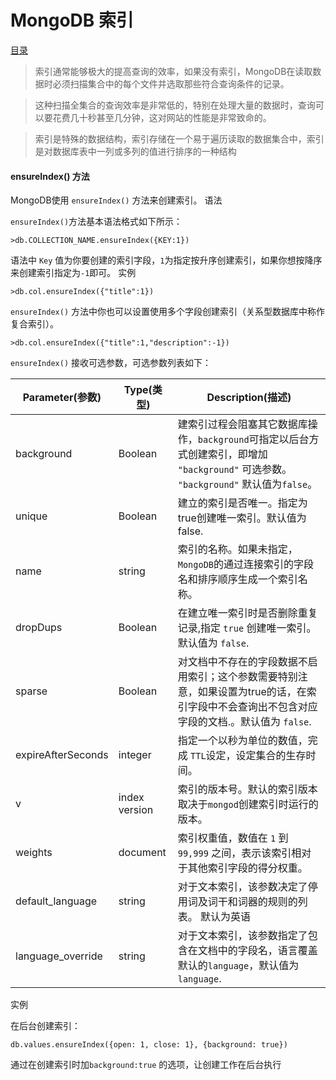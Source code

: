 # 						MongoDB 索引

[目录](README.md)

> 索引通常能够极大的提高查询的效率，如果没有索引，MongoDB在读取数据时必须扫描集合中的每个文件并选取那些符合查询条件的记录。

> 这种扫描全集合的查询效率是非常低的，特别在处理大量的数据时，查询可以要花费几十秒甚至几分钟，这对网站的性能是非常致命的。

> 索引是特殊的数据结构，索引存储在一个易于遍历读取的数据集合中，索引是对数据库表中一列或多列的值进行排序的一种结构

#### ensureIndex() 方法

MongoDB使用 `ensureIndex()` 方法来创建索引。
语法

`ensureIndex()`方法基本语法格式如下所示：
```mongodb
>db.COLLECTION_NAME.ensureIndex({KEY:1})
```
语法中 `Key` 值为你要创建的索引字段，`1`为指定按升序创建索引，如果你想按降序来创建索引指定为`-1`即可。
实例
```mongodb
>db.col.ensureIndex({"title":1})
```
`ensureIndex()` 方法中你也可以设置使用多个字段创建索引（关系型数据库中称作复合索引）。
```mongodb
>db.col.ensureIndex({"title":1,"description":-1})
```
`ensureIndex()` 接收可选参数，可选参数列表如下：

|Parameter(参数)		|Type(类型)		|Description(描述)
|-----------------------|---------------|------------------------------------------------
|background	|Boolean	|建索引过程会阻塞其它数据库操作，`background`可指定以后台方式创建索引，即增加 `"background"` 可选参数。 `"background"` 默认值为`false`。
|unique		|Boolean	|建立的索引是否唯一。指定为true创建唯一索引。默认值为false.
|name		|string		|索引的名称。如果未指定，`MongoDB`的通过连接索引的字段名和排序顺序生成一个索引名称。
|dropDups	|Boolean	|在建立唯一索引时是否删除重复记录,指定 `true` 创建唯一索引。默认值为 `false`.
|sparse		|Boolean	|对文档中不存在的字段数据不启用索引；这个参数需要特别注意，如果设置为true的话，在索引字段中不会查询出不包含对应字段的文档.。默认值为 `false`.
|expireAfterSeconds	|integer	|指定一个以秒为单位的数值，完成 `TTL`设定，设定集合的生存时间。
|v	|index version	|索引的版本号。默认的索引版本取决于`mongod`创建索引时运行的版本。
|weights	|document	|索引权重值，数值在 `1` 到 `99,999` 之间，表示该索引相对于其他索引字段的得分权重。
|default_language	|string		|对于文本索引，该参数决定了停用词及词干和词器的规则的列表。 默认为英语
|language_override	|string	|对于文本索引，该参数指定了包含在文档中的字段名，语言覆盖默认的`language`，默认值为 `language`.
实例

在后台创建索引：
```mongodb
db.values.ensureIndex({open: 1, close: 1}, {background: true})
```
通过在创建索引时加`background:true` 的选项，让创建工作在后台执行

<a href="aggregate.md" style="float: right;"></a>